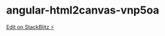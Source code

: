 # angular-html2canvas-vnp5oa

[Edit on StackBlitz ⚡️](https://stackblitz.com/edit/angular-html2canvas-vnp5oa)
